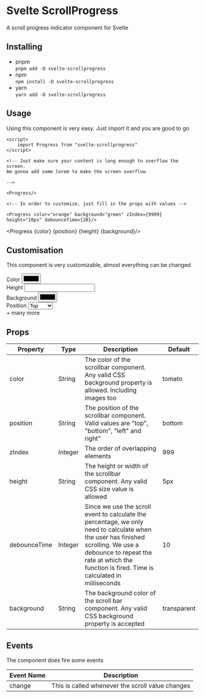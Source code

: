 # Svelte ScrollProgress
A scroll progress indicator component for Svelte



## Installing
* pnpm  
  `pnpm add -D svelte-scrollprogress`
* npm  
   `npm install -D svelte-scrollprogress`
* yarn  
	`yarn add -D svelte-scrollprogress`

## Usage

Using this component is very easy. Just import it and you are good to go

```svelte
<script>
	import Progress from "svelte-scrollprogress"
</script>

<!-- Just make sure your content is long enough to overflow the screen.
Am gonna add some lorem to make the screen overflow

-->

<Progress/>

<!-- In order to customize, just fill in the props with values -->

<Progress color="orange" background="green" zIndex={9999} height="10px" debounceTime={20}/>
```

<Progress {color} {position} {height} {background}/>

## Customisation

This component is very customizable, almost everything can be changed

<div>
	<div>
		<label for="color">Color</label>
		<input id="color" type="color"  bind:value={color}>
	</div>
	<div>
		<label for="height">Height</label>
		<input type="text" bind:value={height}>
	</div>
	<div>
		<label for="background">Background</label>
		<input type="color" bind:value={background}>
	</div>
	<div>
		<label for="position">Position</label>
		<select id="position" bind:value={position}>
			<option value="top">Top</option>
			<option value="bottom">Bottom</option>
			<option value="left">Left</option>
			<option value="right">Right</option>
		</select>
	</div>
	<span>+ many more</span>
</div>


## Props

| Property | Type | Description | Default |
| ---------|-----| ------------| ---------|
| color | String | The color of the scrollbar component. Any valid CSS background property is allowed. Including images too | tomato |
| position | String | The position of the scrollbar component. Valid values are "top", "bottom", "left" and right" | bottom |
| zIndex | Integer | The order of overlapping elements | 999 |
| height | String | The height or width of the scrollbar component. Any valid CSS size value is allowed | 5px |
| debounceTime | Integer | Since we use the scroll event to calculate the percentage, we only need to calculate when the user has finished scrolling. We use a debounce to repeat the rate at which the function is fired. Time is calculated in milliseconds | 10 |
| background | String | The background color of the scroll bar component. Any valid CSS background property is accepted | transparent |


## Events 

The component does fire some events

| Event Name | Description |
| -----------| ------------|
| change | This is called whenever the scroll value changes |

